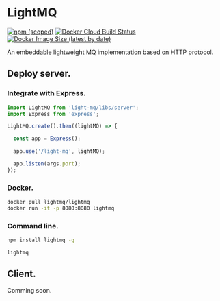 # LightMQ

[![npm (scoped)](https://img.shields.io/npm/v/@aguang/lightmq)](https://www.npmjs.com/package/@aguang/lightmq)
[![Docker Cloud Build Status](https://img.shields.io/docker/cloud/build/lightmq/lightmq)](https://hub.docker.com/r/lightmq/lightmq/builds)
[![Docker Image Size (latest by date)](https://img.shields.io/docker/image-size/lightmq/lightmq)](https://hub.docker.com/r/lightmq/lightmq)

An embeddable lightweight MQ implementation based on HTTP protocol.

## Deploy server.

### Integrate with Express.

```javascript
import LightMQ from 'light-mq/libs/server';
import Express from 'express';

LightMQ.create().then((lightMQ) => {

  const app = Express();
  
  app.use('/light-mq', lightMQ);

  app.listen(args.port);
});
```

### Docker.

```bash
docker pull lightmq/lightmq
docker run -it -p 8080:8080 lightmq
```

### Command line.

```bash
npm install lightmq -g

lightmq
```

## Client.

Comming soon.